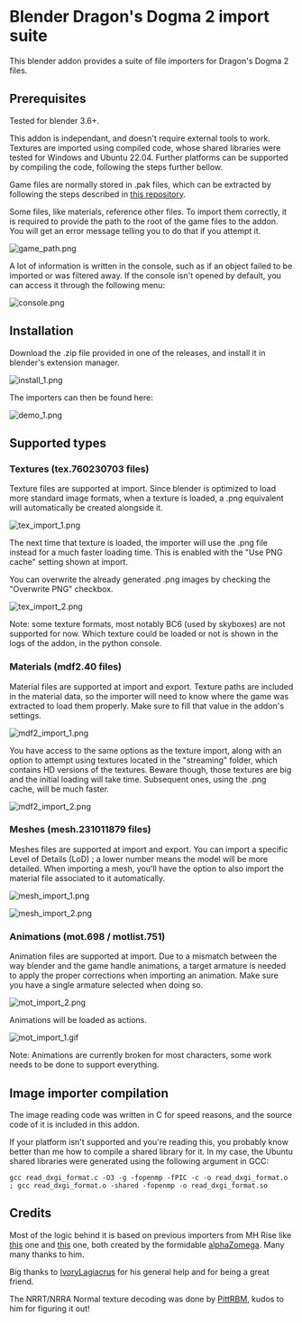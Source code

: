 # Blender Dragon's Dogma 2 import suite

This blender addon provides a suite of file importers for Dragon's Dogma 2 files.

## Prerequisites

Tested for blender 3.6+.

This addon is independant, and doesn't require external tools to work. Textures are imported using compiled code, whose shared libraries were tested for Windows and Ubuntu 22.04. Further platforms can be supported by compiling the code, following the steps further bellow.

Game files are normally stored in .pak files, which can be extracted by following the steps described in [this repository](https://github.com/Ekey/REE.PAK.Tool).

Some files, like materials, reference other files. To import them correctly, it is required to provide the path to the root of the game files to the addon. You will get an error message telling you to do that if you attempt it.

![game_path.png](images/game_path.png)

A lot of information is written in the console, such as if an object failed to be imported or was filtered away. If the console isn't opened by default, you can access it through the following menu:

![console.png](images/console.png)

## Installation

Download the .zip file provided in one of the releases, and install it in blender's extension manager. 

![install_1.png](images/install_1.png)

The importers can then be found here:

![demo_1.png](images/demo_1.png)

## Supported types

### Textures (tex.760230703 files)

Texture files are supported at import. Since blender is optimized to load more standard image formats, when a texture is loaded, a .png equivalent will automatically be created alongside it.

![tex_import_1.png](images/tex_import_1.png)

The next time that texture is loaded, the importer will use the .png file instead for a much faster loading time. This is enabled with the "Use PNG cache" setting shown at import.

You can overwrite the already generated .png images by checking the "Overwrite PNG" checkbox. 

![tex_import_2.png](images/tex_import_2.png)

Note: some texture formats, most notably BC6 (used by skyboxes) are not supported for now. Which texture could be loaded or not is shown in the logs of the addon, in the python console.

### Materials (mdf2.40 files)

Material files are supported at import and export. Texture paths are included in the material data, so the importer will need to know where the game was extracted to load them properly. Make sure to fill that value in the addon's settings.

![mdf2_import_1.png](images/mdf2_import_1.png)

You have access to the same options as the texture import, along with an option to attempt using textures located in the "streaming" folder, which contains HD versions of the textures. Beware though, those textures are big and the initial loading will take time. Subsequent ones, using the .png cache, will be much faster.

![mdf2_import_2.png](images/mdf2_import_2.png)

### Meshes (mesh.231011879 files)

Meshes files are supported at import and export. You can import a specific Level of Details (LoD) ; a lower number means the model will be more detailed. When importing a mesh, you'll have the option to also import the material file associated to it automatically. 

![mesh_import_1.png](images/mesh_import_1.png)

![mesh_import_2.png](images/mesh_import_2.png)

### Animations (mot.698 / motlist.751)

Animation files are supported at import. Due to a mismatch between the way blender and the game handle animations, a target armature is needed to apply the proper corrections when importing an animation. Make sure you have a single armature selected when doing so. 

![mot_import_2.png](images/mot_import_2.png)

Animations will be loaded as actions. 

![mot_import_1.gif](images/mot_import_1.gif)

Note: Animations are currently broken for most characters, some work needs to be done to support everything.

## Image importer compilation

The image reading code was written in C for speed reasons, and the source code of it is included in this addon.

If your platform isn't supported and you're reading this, you probably know better than me how to compile a shared library for it. In my case, the Ubuntu shared libraries were generated using the following argument in GCC: 

```
gcc read_dxgi_format.c -O3 -g -fopenmp -fPIC -c -o read_dxgi_format.o ; gcc read_dxgi_format.o -shared -fopenmp -o read_dxgi_format.so
```

## Credits

Most of the logic behind it is based on previous importers from MH Rise like [this](https://github.com/alphazolam/RE_RSZ) one and [this](https://github.com/alphazolam/fmt_RE_MESH-Noesis-Plugin) one, both created by the formidable [alphaZomega](https://github.com/alphazolam). Many many thanks to him.

Big thanks to [IvoryLagiacrus](https://twitter.com/ilagiacrus) for his general help and for being a great friend.

The NRRT/NRRA Normal texture decoding was done by [PittRBM](https://bsky.app/profile/wdnrbm.bsky.social), kudos to him for figuring it out!
